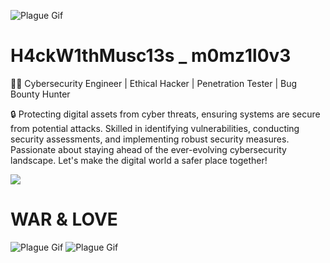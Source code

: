 ![Plague Gif](https://media1.tenor.com/m/mDQ0PRwFkBIAAAAC/plague.gif)

# H4ckW1thMusc13s _ m0mz1l0v3
👨‍💻 Cybersecurity Engineer | Ethical Hacker | Penetration Tester | Bug Bounty Hunter

🔒 Protecting digital assets from cyber threats, ensuring systems are secure from potential attacks. Skilled in identifying vulnerabilities, conducting security assessments, and implementing robust security measures. Passionate about staying ahead of the ever-evolving cybersecurity landscape. Let's make the digital world a safer place together!

<img src="https://raw.githubusercontent.com/bl4z3m4st3r22/bl4z3m4st3r22/main/james-bond.gif">

# WAR & LOVE

![Plague Gif](https://c.tenor.com/vUE_peSWrrwAAAAC/tenor.gif) ![Plague Gif](https://c.tenor.com/aJJI13-4FxUAAAAC/tenor.gif)
